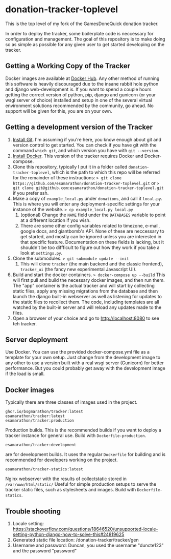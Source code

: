 # donation-tracker-toplevel

This is the top level of my fork of the GamesDoneQuick donation tracker.  

In order to deploy the tracker, some boilerplate code is neccessary for configuration and management. The goal of this repository is to make doing so as simple as possible for any given user to get started developing on the tracker.

## Getting a Working Copy of the Tracker

Docker images are available at [Docker Hub](https://hub.docker.com/esamarathon/tracker).
Any other method of running this software is heavily discouraged due to the insane rabbit hole python and django web-development is.
If you want to spend a couple hours getting the correct version of python, pip, django and gunicorn (or your wsgi server of choice) installed and setup in one of the several virtual environment solutions recommended by the community, go ahead. No support will be given for this, you are on your own.

## Getting a development version of the Tracker

1. [Install Git](http://www.git-scm.com/download). I'm assuming if you're here, you know enough about git and version control to get started. You can check if you have git with the command `which git`, and which version you have with `git --version`.
1. [Install Docker](https://www.docker.com/get-started). This version of the tracker requires Docker and Docker-compose.
1. Clone this repository, typically I put it in a folder called `donation-tracker-toplevel`, which is the path to which this repo will be referred for the remainder of these instructions:
    ```> git clone https://github.com/esamarathon/donation-tracker-toplevel.git``` or
    ```> git clone git@github.com:esamarathon/donation-tracker-toplevel.git``` if you prefer ssh.
1. Make a copy of `example_local.py` under `donations`, and call it `local.py`. This is where you will enter any deployment-specific settings for your instance of the website.
    ```> cp example_local.py local.py```
    1. (optional) Change the `NAME` field under the `DATABASES` variable to point at a different location if you wish.
    2. There are some other config variables related to timezone, e-mail, google docs, and giantbomb's API. None of these are neccessary to get started, and mostly can be ignored unless you are interested in that specific feature. Documentation on these fields is lacking, but it shouldn't be too diffficult to figure out how they work if you take a look at `settings.py`.
1. Clone the submodules.
    ```> git submodule update --init```
    1. This will clone `tracker` (the main backend and the classic frontend), `tracker_ui` (the fancy new experimental Javascript UI).
1. Build and start the docker containers.
```> docker-compose up --build```
This will first pull and build the necessary docker images, and then run them.
The "app" container is the actual tracker and will start by collecting static files, apply any missing migrations from the database and then launch the django built-in webserver as well as listening for updates to the static files to recollect them.
The code, including templates are all watched by the built-in server and will reload any updates made to the files.
1. Open a browser of your choice and go to [http://localhost:8080](http://localhost:8080) to see teh tracker.


## Server deployment

Use Docker. You can use the provided docker-compose.yml file as a template for your own setup.
Just change from the development image to any other to use a version built with a real wsgi server (Gunicorn) for better performance.
But you could probably get away with the development image if the load is small.


## Docker images

Typically there are three classes of images used in the project.

```
ghcr.io/bsgmarathon/tracker:latest
esamarathon/tracker:latest
esamarathon/tracker:production
```
Production builds. This is the recommended builds if you want to deploy a tracker instance for general use.
Build with `Dockerfile-production`.

```
esamarathon/tracker:development
```
are for development builds. It uses the regular `Dockerfile` for building and is recommended for developers working on the project.

```
esamarathon/tracker-statics:latest
```
Nginx webserver with the results of collectstatic stored in `/var/www/html/static/`
Useful for simple production setups to serve the tracker static files, such as stylesheets and images.
Build with `Dockerfile-statics`.

## Trouble shooting
1. Locale setting: https://stackoverflow.com/questions/18646520/unsupported-locale-setting-python-django-how-to-solve-this#24819625
2. Generated static file location: /donation-tracker/tracker/gen
3. Username and password: Duncan, you used the username "duncte123" and the password "password"
